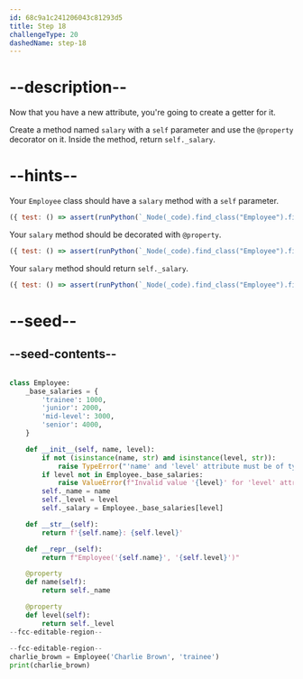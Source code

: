 ```yaml
---
id: 68c9a1c241206043c81293d5
title: Step 18
challengeType: 20
dashedName: step-18
---
```


# --description--

Now that you have a new attribute, you're going to create a getter for it.

Create a method named `salary` with a `self` parameter and use the `@property` decorator on it. Inside the method, return `self._salary`.

# --hints--

Your `Employee` class should have a `salary` method with a `self` parameter.

```js
({ test: () => assert(runPython(`_Node(_code).find_class("Employee").find_function("salary").has_args("self")`)) })
```

Your `salary` method should be decorated with `@property`.

```js
({ test: () => assert(runPython(`_Node(_code).find_class("Employee").find_function("salary").has_decorators("property")`)) })
```

Your `salary` method should return `self._salary`.

```js
({ test: () => assert(runPython(`_Node(_code).find_class("Employee").find_function("salary").has_return("self._salary")`)) })
```


# --seed--

## --seed-contents--

```py

class Employee:
    _base_salaries = {
        'trainee': 1000,
        'junior': 2000,
        'mid-level': 3000,
        'senior': 4000,
    }

    def __init__(self, name, level):
        if not (isinstance(name, str) and isinstance(level, str)):
            raise TypeError("'name' and 'level' attribute must be of type 'str'.")
        if level not in Employee._base_salaries:
            raise ValueError(f"Invalid value '{level}' for 'level' attribute.")
        self._name = name
        self._level = level
        self._salary = Employee._base_salaries[level]

    def __str__(self):
        return f'{self.name}: {self.level}'

    def __repr__(self):
        return f"Employee('{self.name}', '{self.level}')"

    @property
    def name(self):
        return self._name

    @property
    def level(self):
        return self._level
--fcc-editable-region--
    
--fcc-editable-region--
charlie_brown = Employee('Charlie Brown', 'trainee')
print(charlie_brown)
```
